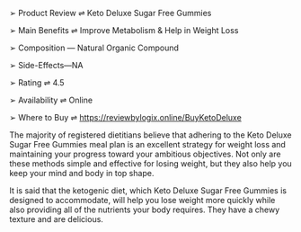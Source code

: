 ➢ Product Review ⇌ Keto Deluxe Sugar Free Gummies

➢ Main Benefits ⇌ Improve Metabolism & Help in Weight Loss

➢ Composition — Natural Organic Compound

➢ Side-Effects—NA

➢ Rating ⇌ 4.5

➢ Availability ⇌ Online

➢ Where to Buy ⇌ https://reviewbylogix.online/BuyKetoDeluxe

The majority of registered dietitians believe that adhering to the Keto Deluxe Sugar Free Gummies meal plan is an excellent strategy for weight loss and maintaining your progress toward your ambitious objectives. Not only are these methods simple and effective for losing weight, but they also help you keep your mind and body in top shape.

It is said that the ketogenic diet, which Keto Deluxe Sugar Free Gummies is designed to accommodate, will help you lose weight more quickly while also providing all of the nutrients your body requires. They have a chewy texture and are delicious.

